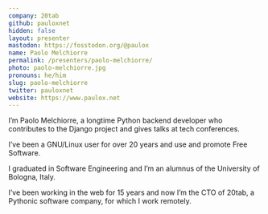 ```yaml
---
company: 20tab
github: pauloxnet
hidden: false
layout: presenter
mastodon: https://fosstodon.org/@paulox
name: Paolo Melchiorre
permalink: /presenters/paolo-melchiorre/
photo: paolo-melchiorre.jpg
pronouns: he/him
slug: paolo-melchiorre
twitter: pauloxnet
website: https://www.paulox.net
---
```


I’m Paolo Melchiorre, a longtime Python backend developer who contributes to the Django project and gives talks at tech conferences.

I’ve been a GNU/Linux user for over 20 years and use and promote Free Software.

I graduated in Software Engineering and I’m an alumnus of the University of Bologna, Italy.

I’ve been working in the web for 15 years and now I’m the CTO of 20tab, a Pythonic software company, for which I work remotely.
